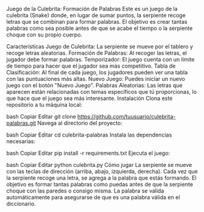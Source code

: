 Juego de la Culebrita: Formación de Palabras
Este es un juego de la culebrita (Snake) donde, en lugar de sumar puntos, la serpiente recoge letras que se combinan para formar palabras. El objetivo es crear tantas palabras como sea posible antes de que se acabe el tiempo o la serpiente choque con su propio cuerpo.

Características
Juego de Culebrita: La serpiente se mueve por el tablero y recoge letras aleatorias.
Formación de Palabras: Al recoger las letras, el jugador debe formar palabras.
Temporizador: El juego cuenta con un límite de tiempo para hacer que el jugador sea más competitivo.
Tabla de Clasificación: Al final de cada juego, los jugadores pueden ver una tabla con las puntuaciones más altas.
Nuevo Juego: Puedes iniciar un nuevo juego con el botón "Nuevo Juego".
Palabras Aleatorias: Las letras que aparecen están relacionadas con temas específicos que tú proporcionas, lo que hace que el juego sea más interesante.
Instalación
Clona este repositorio a tu máquina local:

bash
Copiar
Editar
git clone https://github.com/tuusuario/culebrita-palabras.git
Navega al directorio del proyecto:

bash
Copiar
Editar
cd culebrita-palabras
Instala las dependencias necesarias:

bash
Copiar
Editar
pip install -r requirements.txt
Ejecuta el juego:

bash
Copiar
Editar
python culebrita.py
Cómo jugar
La serpiente se mueve con las teclas de dirección (arriba, abajo, izquierda, derecha).
Cada vez que la serpiente recoge una letra, se agrega a la palabra que estás formando.
El objetivo es formar tantas palabras como puedas antes de que la serpiente choque con las paredes o consigo misma.
La palabra se valida automáticamente para asegurarse de que es una palabra válida en el diccionario.
